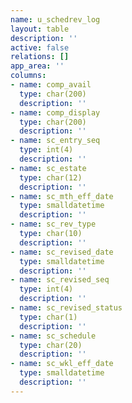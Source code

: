 ```yaml
---
name: u_schedrev_log
layout: table
description: ''
active: false
relations: []
app_area: ''
columns:
- name: comp_avail
  type: char(200)
  description: ''
- name: comp_display
  type: char(200)
  description: ''
- name: sc_entry_seq
  type: int(4)
  description: ''
- name: sc_estate
  type: char(12)
  description: ''
- name: sc_mth_eff_date
  type: smalldatetime
  description: ''
- name: sc_rev_type
  type: char(10)
  description: ''
- name: sc_revised_date
  type: smalldatetime
  description: ''
- name: sc_revised_seq
  type: int(4)
  description: ''
- name: sc_revised_status
  type: char(1)
  description: ''
- name: sc_schedule
  type: char(20)
  description: ''
- name: sc_wkl_eff_date
  type: smalldatetime
  description: ''
---
```


